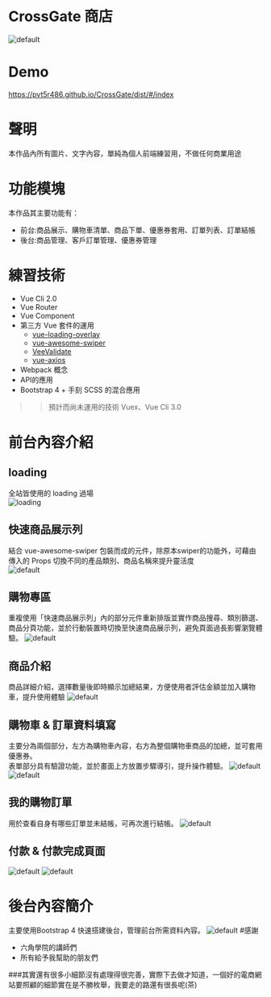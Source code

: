 # CrossGate 商店
![default](https://user-images.githubusercontent.com/41603487/50428050-a54c7200-08ee-11e9-8ac1-047a93fe2544.JPG)
# Demo
https://pvt5r486.github.io/CrossGate/dist/#/index
# 聲明
本作品內所有圖片、文字內容，單純為個人前端練習用，不做任何商業用途
# 功能模塊
本作品其主要功能有：
* 前台:商品展示、購物車清單、商品下單、優惠券套用、訂單列表、訂單結帳
* 後台:商品管理、客戶訂單管理、優惠券管理
# 練習技術
* Vue Cli 2.0
* Vue Router
* Vue Component
* 第三方 Vue 套件的運用
  * [vue-loading-overlay](https://github.com/ankurk91/vue-loading-overlay)
  * [vue-awesome-swiper](https://github.com/surmon-china/vue-awesome-swiper)
  * [VeeValidate](https://baianat.github.io/vee-validate/)
  * [vue-axios](https://www.npmjs.com/package/vue-axios)
* Webpack 概念
* API的應用
* Bootstrap 4 + 手刻 SCSS 的混合應用
>> 預計而尚未運用的技術 Vuex、Vue Cli 3.0
# 前台內容介紹
## loading
全站皆使用的 loading 過場<br>
![loading](https://user-images.githubusercontent.com/41603487/50428324-b21e9500-08f1-11e9-896b-29b9d2525ac9.gif)
## 快速商品展示列
結合 vue-awesome-swiper 包裝而成的元件，除原本swiper的功能外，可藉由傳入的 Props 切換不同的產品類別、商品名稱來提升靈活度<br>
![default](https://user-images.githubusercontent.com/41603487/50428800-37577900-08f5-11e9-8067-45cc3ea63dae.JPG)
## 購物專區
重複使用「快速商品展示列」內的部分元件重新排版並實作商品搜尋、類別篩選、商品分頁功能，並於行動裝置時切換至快速商品展示列，避免頁面過長影響瀏覽體驗。
![default](https://user-images.githubusercontent.com/41603487/50428884-d8deca80-08f5-11e9-9de1-525b9c2ec4d4.JPG)
## 商品介紹
商品詳細介紹，選擇數量後即時顯示加總結果，方便使用者評估金額並加入購物車，提升使用體驗
![default](https://user-images.githubusercontent.com/41603487/50429180-c1084600-08f7-11e9-8d75-dee2d090566d.JPG)
## 購物車 & 訂單資料填寫 
主要分為兩個部分，左方為購物車內容，右方為整個購物車商品的加總，並可套用優惠券。<br>
表單部分具有驗證功能，並於畫面上方放置步驟導引，提升操作體驗。
![default](https://user-images.githubusercontent.com/41603487/50429476-ac2cb200-08f9-11e9-9160-6d6b9a2fa343.JPG)
![default](https://user-images.githubusercontent.com/41603487/50429564-3d9c2400-08fa-11e9-85cb-a028b2009caf.JPG)
## 我的購物訂單
用於查看自身有哪些訂單並未結帳，可再次進行結帳。
![default](https://user-images.githubusercontent.com/41603487/50429736-1bef6c80-08fb-11e9-950a-7087a345974e.JPG)
## 付款 & 付款完成頁面
![default](https://user-images.githubusercontent.com/41603487/50429831-8a342f00-08fb-11e9-83d9-80f4eb20b9f8.JPG)
![default](https://user-images.githubusercontent.com/41603487/50429907-d0898e00-08fb-11e9-8e94-0a53f49763e0.JPG)
# 後台內容簡介
主要使用Bootstrap 4 快速搭建後台，管理前台所需資料內容。
![default](https://user-images.githubusercontent.com/41603487/50430077-e055a200-08fc-11e9-94f8-dcbf1b7f156c.JPG)
#感謝
* 六角學院的講師們
* 所有給予我幫助的朋友們

###其實還有很多小細節沒有處理得很完善，實際下去做才知道，一個好的電商網站要照顧的細節實在是不勝枚舉，我要走的路還有很長呢(茶)
